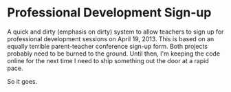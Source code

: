 # Professional Development Sign-up

A quick and dirty (emphasis on dirty) system to allow teachers to sign up for professional development sessions on April 19, 2013. This is based on an equally terrible parent-teacher conference sign-up form. Both projects probably need to be burned to the ground. Until then, I'm keeping the code online for the next time I need to ship something out the door at a rapid pace.

So it goes.